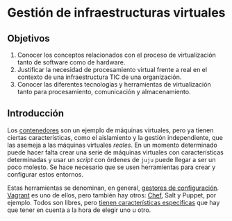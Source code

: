 Gestión de infraestructuras virtuales
===

<!--@
prev: Uso_de_sistemas
-->

<div class="objetivos" markdown="1">

<h2>Objetivos</h2>

1. Conocer los conceptos relacionados con el proceso de virtualización tanto de software como de hardware. 
2. Justificar la necesidad de procesamiento virtual frente a real en el contexto de una infraestructura TIC de una organización.
3. Conocer las diferentes tecnologías y herramientas de virtualización tanto para procesamiento, comunicación y almacenamiento. 

</div>

Introducción
---

Los [contenedores](Contenedores.md) son un ejemplo de máquinas virtuales, pero ya tienen
ciertas características, como el aislamiento y la gestión
independiente, que las asemeja a las máquinas virtuales *reales*. En
un momento determinado puede hacer falta crear una serie de máquinas
virtuales con características determinadas y usar un *script* con
órdenes de `juju` puede llegar a ser un poco molesto. Se hace
necesario que se usen herramientas para crear y configurar estos
entornos.

Estas herramientas se denominan, en general,
[gestores de configuración](http://en.wikipedia.org/wiki/Configuration_management). [Vagrant](http://en.wikipedia.org/wiki/Vagrant_%28software%29)
es uno de ellos, pero también hay otros: [Chef](http://www.getchef.com/chef/), Salt y Puppet, por
ejemplo. Todos son libres, pero
[tienen características específicas](http://en.wikipedia.org/wiki/Comparison_of_open_source_configuration_management_software)
que hay que tener en cuenta a la hora de elegir uno u otro. 

